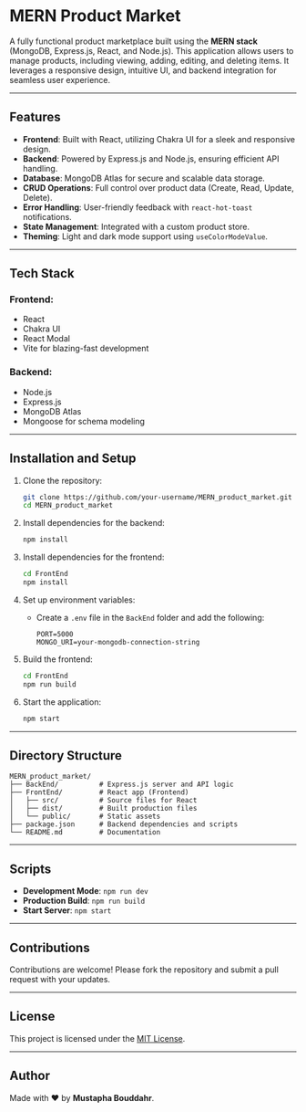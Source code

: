 # MERN Product Market

A fully functional product marketplace built using the **MERN stack** (MongoDB, Express.js, React, and Node.js). This application allows users to manage products, including viewing, adding, editing, and deleting items. It leverages a responsive design, intuitive UI, and backend integration for seamless user experience.

---

## Features

- **Frontend**: Built with React, utilizing Chakra UI for a sleek and responsive design.
- **Backend**: Powered by Express.js and Node.js, ensuring efficient API handling.
- **Database**: MongoDB Atlas for secure and scalable data storage.
- **CRUD Operations**: Full control over product data (Create, Read, Update, Delete).
- **Error Handling**: User-friendly feedback with `react-hot-toast` notifications.
- **State Management**: Integrated with a custom product store.
- **Theming**: Light and dark mode support using `useColorModeValue`.

---

## Tech Stack

### Frontend:

- React
- Chakra UI
- React Modal
- Vite for blazing-fast development

### Backend:

- Node.js
- Express.js
- MongoDB Atlas
- Mongoose for schema modeling

---

## Installation and Setup

1. Clone the repository:

   ```bash
   git clone https://github.com/your-username/MERN_product_market.git
   cd MERN_product_market
   ```

2. Install dependencies for the backend:

   ```bash
   npm install
   ```

3. Install dependencies for the frontend:

   ```bash
   cd FrontEnd
   npm install
   ```

4. Set up environment variables:

   - Create a `.env` file in the `BackEnd` folder and add the following:
     ```
     PORT=5000
     MONGO_URI=your-mongodb-connection-string
     ```

5. Build the frontend:

   ```bash
   cd FrontEnd
   npm run build
   ```

6. Start the application:
   ```bash
   npm start
   ```

---

## Directory Structure

```
MERN_product_market/
├── BackEnd/          # Express.js server and API logic
├── FrontEnd/         # React app (Frontend)
│   ├── src/          # Source files for React
│   ├── dist/         # Built production files
│   └── public/       # Static assets
├── package.json      # Backend dependencies and scripts
└── README.md         # Documentation
```

---

## Scripts

- **Development Mode**: `npm run dev`
- **Production Build**: `npm run build`
- **Start Server**: `npm start`

---

## Contributions

Contributions are welcome! Please fork the repository and submit a pull request with your updates.

---

## License

This project is licensed under the [MIT License](LICENSE).

---

## Author

Made with ❤️ by **Mustapha Bouddahr**.

```

```
